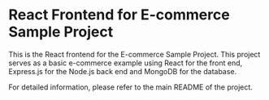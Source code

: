 # React Frontend for E-commerce Sample Project

This is the React frontend for the E-commerce Sample Project. This project serves as a basic e-commerce example using React for the front end, Express.js for the Node.js back end and MongoDB for the database.

For detailed information, please refer to the main README of the project.
